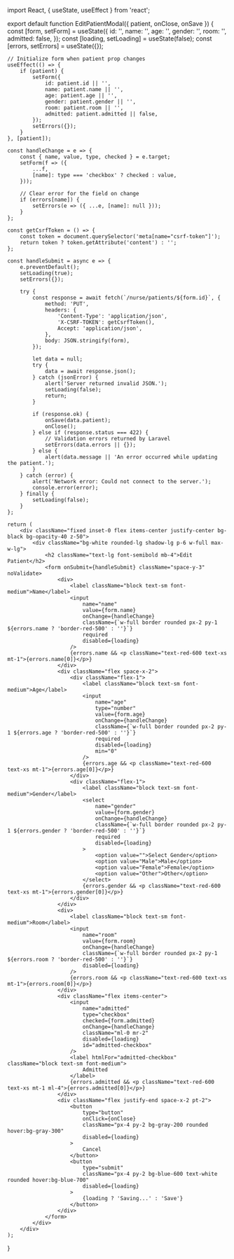 import React, { useState, useEffect } from 'react';

export default function EditPatientModal({ patient, onClose, onSave }) {
    const [form, setForm] = useState({
        id: '',
        name: '',
        age: '',
        gender: '',
        room: '',
        admitted: false,
    });
    const [loading, setLoading] = useState(false);
    const [errors, setErrors] = useState({});

    // Initialize form when patient prop changes
    useEffect(() => {
        if (patient) {
            setForm({
                id: patient.id || '',
                name: patient.name || '',
                age: patient.age || '',
                gender: patient.gender || '',
                room: patient.room || '',
                admitted: patient.admitted || false,
            });
            setErrors({});
        }
    }, [patient]);

    const handleChange = e => {
        const { name, value, type, checked } = e.target;
        setForm(f => ({
            ...f,
            [name]: type === 'checkbox' ? checked : value,
        }));

        // Clear error for the field on change
        if (errors[name]) {
            setErrors(e => ({ ...e, [name]: null }));
        }
    };

    const getCsrfToken = () => {
        const token = document.querySelector('meta[name="csrf-token"]');
        return token ? token.getAttribute('content') : '';
    };

    const handleSubmit = async e => {
        e.preventDefault();
        setLoading(true);
        setErrors({});

        try {
            const response = await fetch(`/nurse/patients/${form.id}`, {
                method: 'PUT',
                headers: {
                    'Content-Type': 'application/json',
                    'X-CSRF-TOKEN': getCsrfToken(),
                    Accept: 'application/json',
                },
                body: JSON.stringify(form),
            });

            let data = null;
            try {
                data = await response.json();
            } catch (jsonError) {
                alert('Server returned invalid JSON.');
                setLoading(false);
                return;
            }

            if (response.ok) {
                onSave(data.patient);
                onClose();
            } else if (response.status === 422) {
                // Validation errors returned by Laravel
                setErrors(data.errors || {});
            } else {
                alert(data.message || 'An error occurred while updating the patient.');
            }
        } catch (error) {
            alert('Network error: Could not connect to the server.');
            console.error(error);
        } finally {
            setLoading(false);
        }
    };

    return (
        <div className="fixed inset-0 flex items-center justify-center bg-black bg-opacity-40 z-50">
            <div className="bg-white rounded-lg shadow-lg p-6 w-full max-w-lg">
                <h2 className="text-lg font-semibold mb-4">Edit Patient</h2>
                <form onSubmit={handleSubmit} className="space-y-3" noValidate>
                    <div>
                        <label className="block text-sm font-medium">Name</label>
                        <input
                            name="name"
                            value={form.name}
                            onChange={handleChange}
                            className={`w-full border rounded px-2 py-1 ${errors.name ? 'border-red-500' : ''}`}
                            required
                            disabled={loading}
                        />
                        {errors.name && <p className="text-red-600 text-xs mt-1">{errors.name[0]}</p>}
                    </div>
                    <div className="flex space-x-2">
                        <div className="flex-1">
                            <label className="block text-sm font-medium">Age</label>
                            <input
                                name="age"
                                type="number"
                                value={form.age}
                                onChange={handleChange}
                                className={`w-full border rounded px-2 py-1 ${errors.age ? 'border-red-500' : ''}`}
                                required
                                disabled={loading}
                                min="0"
                            />
                            {errors.age && <p className="text-red-600 text-xs mt-1">{errors.age[0]}</p>}
                        </div>
                        <div className="flex-1">
                            <label className="block text-sm font-medium">Gender</label>
                            <select
                                name="gender"
                                value={form.gender}
                                onChange={handleChange}
                                className={`w-full border rounded px-2 py-1 ${errors.gender ? 'border-red-500' : ''}`}
                                required
                                disabled={loading}
                            >
                                <option value="">Select Gender</option>
                                <option value="Male">Male</option>
                                <option value="Female">Female</option>
                                <option value="Other">Other</option>
                            </select>
                            {errors.gender && <p className="text-red-600 text-xs mt-1">{errors.gender[0]}</p>}
                        </div>
                    </div>
                    <div>
                        <label className="block text-sm font-medium">Room</label>
                        <input
                            name="room"
                            value={form.room}
                            onChange={handleChange}
                            className={`w-full border rounded px-2 py-1 ${errors.room ? 'border-red-500' : ''}`}
                            disabled={loading}
                        />
                        {errors.room && <p className="text-red-600 text-xs mt-1">{errors.room[0]}</p>}
                    </div>
                    <div className="flex items-center">
                        <input
                            name="admitted"
                            type="checkbox"
                            checked={form.admitted}
                            onChange={handleChange}
                            className="ml-0 mr-2"
                            disabled={loading}
                            id="admitted-checkbox"
                        />
                        <label htmlFor="admitted-checkbox" className="block text-sm font-medium">
                            Admitted
                        </label>
                        {errors.admitted && <p className="text-red-600 text-xs mt-1 ml-4">{errors.admitted[0]}</p>}
                    </div>
                    <div className="flex justify-end space-x-2 pt-2">
                        <button
                            type="button"
                            onClick={onClose}
                            className="px-4 py-2 bg-gray-200 rounded hover:bg-gray-300"
                            disabled={loading}
                        >
                            Cancel
                        </button>
                        <button
                            type="submit"
                            className="px-4 py-2 bg-blue-600 text-white rounded hover:bg-blue-700"
                            disabled={loading}
                        >
                            {loading ? 'Saving...' : 'Save'}
                        </button>
                    </div>
                </form>
            </div>
        </div>
    );
}
